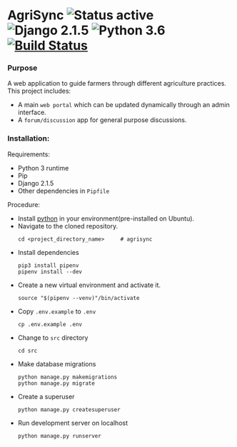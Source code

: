 # AgriSync ![Status active](https://img.shields.io/badge/Status-active%20development-2eb3c1.svg) ![Django 2.1.5](https://img.shields.io/badge/Django-2.1.5-green.svg) ![Python 3.6](https://img.shields.io/badge/Python-3.6-blue.svg) [ ![Build Status](https://api.travis-ci.com/hirenchalodiya1/agrisync.svg?branch=master)](https://github.com/hirenchalodiya1/agrisync/)

### Purpose

A web application to guide farmers through different agriculture practices.
This project includes:
- A main `web portal` which can be updated dynamically through an admin interface.
- A `forum/discussion` app for general purpose discussions.

### Installation:
Requirements:
- Python 3 runtime
- Pip
- Django 2.1.5
- Other dependencies in `Pipfile`

Procedure:

- Install [python](https://www.python.org/downloads/) in your environment(pre-installed on Ubuntu).
- Navigate to the cloned repository.
    ```
    cd <project_directory_name>     # agrisync
    ```
- Install dependencies
    ```
    pip3 install pipenv
    pipenv install --dev
    ```
- Create a new virtual environment and activate it.
    ```
    source "$(pipenv --venv)"/bin/activate
    ```
- Copy `.env.example` to `.env`
    ```
    cp .env.example .env
    ```
- Change to `src` directory
    ```
    cd src
    ```
- Make database migrations
    ```
    python manage.py makemigrations 
    python manage.py migrate 
    ```
- Create a superuser
    ```
    python manage.py createsuperuser 
    ```
- Run development server on localhost
    ```
    python manage.py runserver 
    ```
